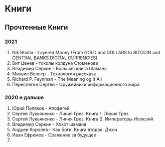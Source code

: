 # Книги


## Прочтенные Книги

### 2021
1. Nik Bhatia - Layered Money (From GOLD and DOLLARS to BITCOIN and CENTRAL BANKS DIGITAL CURRENCIES)
2. Вит Ценев - токолы колдуна Стоменова
3. Владимир Серкин -  Большая книга Шамана
4. Михаил Веллер - Технология рассказа
5. Richard P. Feynman - The Meaning og It All
6. Переслегин Сергей - Оружейники информационного мира

### 2020 и дальше
1. Юрий Поляков - Апофегей
2. Сергей Лукьяненко - Линия Грез. Книга 1. Линия Грез
3. Сергей Лукьяненко - Линия Грез. Книга 2. Императоры Иллюзий
4. Владимир Серкин - Хохот шамана
5. Андрей Королев - Как Боги. Книга вторая. Джон
6. Иван Ефремов - Сражение за будущее
7. 
